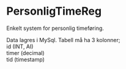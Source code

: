 # PersonligTimeReg
Enkelt system for personlig timeføring. 

Data lagres i MySql. Tabell må ha 3 kolonner;  
id (INT, AI)   
timer (decimal)  
tid (timestamp)  
